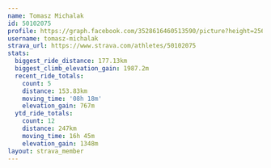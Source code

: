 ```yaml
---
name: Tomasz Michalak
id: 50102075
profile: https://graph.facebook.com/3528616460513590/picture?height=256&width=256
username: tomasz-michalak
strava_url: https://www.strava.com/athletes/50102075
stats:
  biggest_ride_distance: 177.13km
  biggest_climb_elevation_gain: 1987.2m
  recent_ride_totals:
    count: 5
    distance: 153.83km
    moving_time: '08h 18m'
    elevation_gain: 767m
  ytd_ride_totals:
    count: 12
    distance: 247km
    moving_time: 16h 45m
    elevation_gain: 1348m
layout: strava_member
--- 
```

